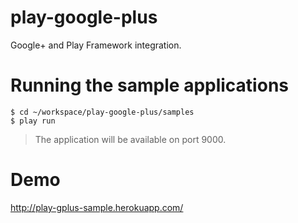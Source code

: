 # play-google-plus 

Google+ and Play Framework integration.

# Running the sample applications

```
$ cd ~/workspace/play-google-plus/samples
$ play run
```

> The application will be available on port 9000.

# Demo
 http://play-gplus-sample.herokuapp.com/
